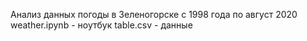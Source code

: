 Анализ данных погоды в Зеленогорске с 1998 года по август 2020
weather.ipynb - ноутбук
table.csv - данные
